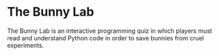 # The Bunny Lab

The Bunny Lab is an interactive programming quiz in which players must
read and understand Python code in order to save bunnies from cruel
experiments.

